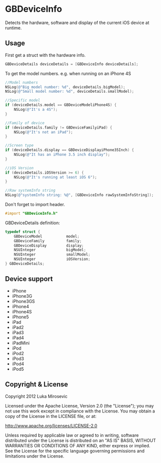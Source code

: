 GBDeviceInfo
============

Detects the hardware, software and display of the current iOS device at runtime.

Usage
------------

First get a struct with the hardware info.

```objective-c
GBDeviceDetails deviceDetails = [GBDeviceInfo deviceDetails];
```

To get the model numbers. e.g. when running on an iPhone 4S

```objective-c
//Model numbers
NSLog(@"Big model number: %d", deviceDetails.bigModel);                 //Big model number: 4
NSLog(@"Small model number: %d", deviceDetails.smallModel);             //Small model number: 1

//Specific model
if (deviceDetails.model == GBDeviceModeliPhone4S) {
    NSLog(@"It's a 4S");                                                //It's a 4S
}

//Family of device
if (deviceDetails.family != GBDeviceFamilyiPad) {
    NSLog(@"It's not an iPad");                                         //It's not an iPad
}

//Screen type
if (deviceDetails.display == GBDeviceDisplayiPhone35Inch) {
	NSLog(@"It has an iPhone 3.5 inch display");						//It has an iPhone 3.5 inch display
}

//iOS Version
if (deviceDetails.iOSVersion >= 6) {
	NSLog(@"It's running at least iOS 6");								//It's running at least iOS 6
}

//Raw systemInfo string
NSLog(@"systemInfo string: %@", [GBDeviceInfo rawSystemInfoString]);    //systemInfo string: iPhone4,1
```

Don't forget to import header.

```objective-c
#import "GBDeviceInfo.h"
```

GBDeviceDetails definition:

```objective-c
typedef struct {
    GBDeviceModel           model;
    GBDeviceFamily          family;
    GBDeviceDisplay         display;
    NSUInteger              bigModel;
    NSUInteger              smallModel;
    NSUInteger              iOSVersion;
} GBDeviceDetails;
```

Device support
------------

* iPhone
* iPhone3G
* iPhone3GS
* iPhone4
* iPhone4S
* iPhone5
* iPad
* iPad2
* iPad3
* iPad4
* iPadMini
* iPod
* iPod2
* iPod3
* iPod4
* iPod5

Copyright & License
------------

Copyright 2012 Luka Mirosevic

Licensed under the Apache License, Version 2.0 (the "License"); you may not use this work except in compliance with the License. You may obtain a copy of the License in the LICENSE file, or at:

http://www.apache.org/licenses/LICENSE-2.0

Unless required by applicable law or agreed to in writing, software distributed under the License is distributed on an "AS IS" BASIS, WITHOUT WARRANTIES OR CONDITIONS OF ANY KIND, either express or implied. See the License for the specific language governing permissions and limitations under the License.